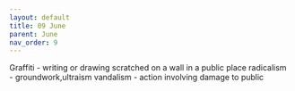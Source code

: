 ```yaml
---
layout: default
title: 09 June
parent: June
nav_order: 9
---
```

Graffiti - writing or drawing scratched on a wall in a public place
radicalism - groundwork,ultraism
vandalism - action involving damage to public 